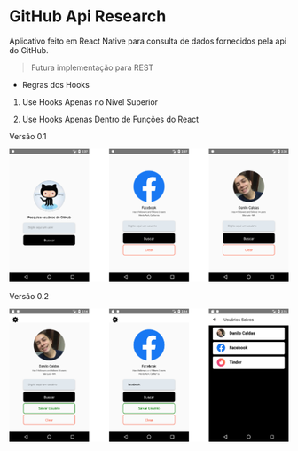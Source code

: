 # GitHub Api Research

Aplicativo feito em React Native para consulta de dados fornecidos pela api do GitHub.

> Futura implementação para REST

- Regras dos Hooks

1. Use Hooks Apenas no Nível Superior

2. Use Hooks Apenas Dentro de Funções do React

Versão 0.1

<img src="https://raw.githubusercontent.com/dcalds/github-api-app/master/src/assets/src.jpg" alt="Image" width="900" text-center>

Versão 0.2

<img src="https://raw.githubusercontent.com/dcalds/github-api-app/master/src/assets/src2.jpg" alt="Image" width="900" text-center>